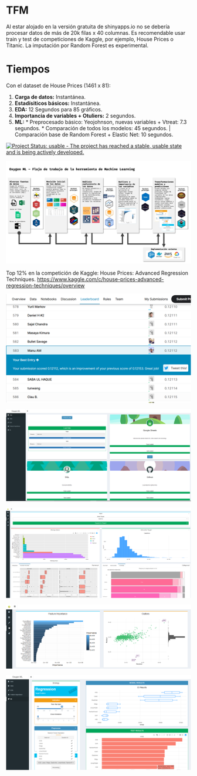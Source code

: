 # TFM

Al estar alojado en la versión gratuita de shinyapps.io no se debería procesar datos de más de 20k filas x 40 columnas.
Es recomendable usar train y test de competiciones de Kaggle, por ejemplo, House Prices o Titanic.
La imputación por Random Forest es experimental.

# Tiempos

Con el dataset de House Prices (1461 x 81): 
  1. **Carga de datos:** Instantánea.
  2. **Estadísiticos básicos:** Instantánea.
  3. **EDA:** 12 Segundos para 85 gráficos.
  4. **Importancia de variables + Otuliers:** 2 segundos.
  4. **ML:** 
    * Preprocesado básico: Yeojohnson, nuevas variables + Vtreat: 7.3 segundos.
    * Comparación de todos los modelos: 45 segundos. | Comparación base de Random Forest + Elastic Net: 10 segundos.
    

[![Project Status: usable - The project has reached a stable, usable
state and is being actively
developed.](http://www.repostatus.org/badges/0.1.0/active.svg)](http://www.repostatus.org/#active)



![](/img/nutTFM.jpeg)

Top 12% en la competición de Kaggle: House Prices: Advanced Regression Techniques.
https://www.kaggle.com/c/house-prices-advanced-regression-techniques/overview

![](/img/kagglepng.png)

![](/img/prep.png)

![](/img/eda.png)

![](/img/fi.png)

![](/img/ml.png)

